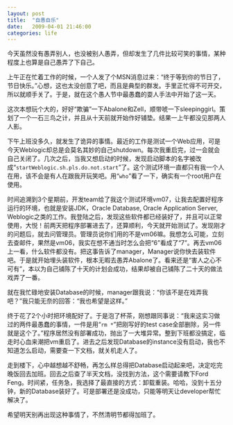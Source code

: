 ```yaml
---
layout: post
title:  "自愚自乐"
date:   2009-04-01 21:46:00
categories: life
---
```


今天虽然没有愚弄别人，也没被别人愚弄，但却发生了几件比较可笑的事情，某种程度上也算是自己愚弄了下自己。

上午正在忙着工作的时候，一个人发了个MSN消息过来：“终于等到你的节日了，节日快乐。”心想，这也太没创意了吧，而且是典型的群发。手里正忙得不可开交，所以就顺手关了。于是，就在这个愚人节中最愚蠢的耍人手法中开始了这一天。

这次本想玩个大的，好好“欺骗”一下Abalone和Zell，顺带唬一下sleepinggirl。策划了一个一石三鸟之计，并且从十天前就开始作好铺垫。结果一上午都没见那两人人影。

下午上班没多久，就发生了诡异的事情。最近的工作是测试一个Web应用，可是今天Weblogic却总是会莫名其妙的自己shutdown。每次我重启完，过一会就会自己关闭了。几次之后，当我又想启动的时候，发现启动脚本的名字被改成“`startWeblogic.sh.pls.do.not.start`”了。这个测试环境一直都只有我一个人在用，该不会是有人在跟我开玩笑吧。用“`who`”看了一下，确实有一个root用户在使用。

时间追溯到3个星期前，开发team给了我这个测试环境vm07，让我去配置好程序运行的环境，也就是安装JDK，Oracle Database, Oracle Application Server, Weblogic之类的工作。我登陆之后，发现这些软件都已经装好了，并且可以正常使用，大悦！前两天把程序部署进去了，还算顺利，今天就开始测试了。发现刚才的问题后，就去问管理员。管理员说你们用的不是vm06嘛。我想怎么可能，立刻去查邮件，果然是vm06，我实在想不通当时怎么会把“6”看成了“7”。再去vm06上一看，什么软件都没有。把这事告诉了manager，Manager说你快去装软件吧。于是就开始埋头装软件，根本无暇去愚弄Abalone了。看来还是“害人之心不可有”，本以为自己铺陈了十天的计划会成功，结果却被自己铺陈了二十天的做法戏弄了一番。

就在我忙碌地安装Database的时候，manager跟我说：“你该不是在戏弄我吧？”我只能无奈的回答：“我也希望是这样。”

终于花了2个小时把环境配好了。于是泡了杯茶，刚想跟同事说：“我来这实习做过的两件最愚蠢的事情，一件是用“`rm *`”把刚写好的test case全部删除，另一件就是这个了。”程序居然没有部署成功，抛出了一大堆异常。整到下班都没搞定，临走时心血来潮把vm重启了。进去之后发现Database的instance没有启动，我也不知道怎么启动，需要查一下文档，就关机走人了。

走到楼下，心中越想越不舒畅，再怎么样总得把Database启动起来吧，决定吃完晚饭回去加班。回去之后查了半天文档，没找到方法，这个需要请教下Ford Feng。时间紧，任务急，我选择了最直接的方式：卸载重装。哈哈，没到十五分钟，新的Database装好了。可是部署还是没成功，只能等明天让developer帮忙解决了。

希望明天别再出现这种事情了，不然清明节都得加班了。

